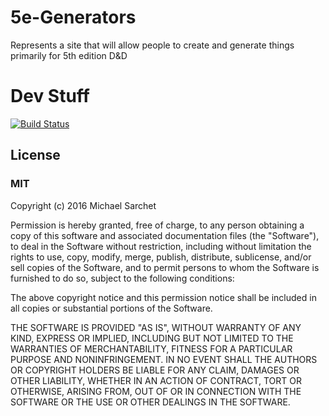 # 5e-Generators

Represents a site that will allow people to create and generate things primarily for 5th edition D&D

# Dev Stuff

[![Build Status](https://travis-ci.org/msarchet/5e-Generators.svg?branch=Tables)](https://travis-ci.org/msarchet/5e-Generators)

## License

### MIT

Copyright (c) 2016 Michael Sarchet


Permission is hereby granted, free of charge, to any person obtaining a copy of this software and associated documentation files (the "Software"), to deal in the Software without restriction, including without limitation the rights to use, copy, modify, merge, publish, distribute, sublicense, and/or sell copies of the Software, and to permit persons to whom the Software is furnished to do so, subject to the following conditions:

The above copyright notice and this permission notice shall be included in all copies or substantial portions of the Software.

THE SOFTWARE IS PROVIDED "AS IS", WITHOUT WARRANTY OF ANY KIND, EXPRESS OR IMPLIED, INCLUDING BUT NOT LIMITED TO THE WARRANTIES OF MERCHANTABILITY, FITNESS FOR A PARTICULAR PURPOSE AND NONINFRINGEMENT. IN NO EVENT SHALL THE AUTHORS OR COPYRIGHT HOLDERS BE LIABLE FOR ANY CLAIM, DAMAGES OR OTHER LIABILITY, WHETHER IN AN ACTION OF CONTRACT, TORT OR OTHERWISE, ARISING FROM, OUT OF OR IN CONNECTION WITH THE SOFTWARE OR THE USE OR OTHER DEALINGS IN THE SOFTWARE.
